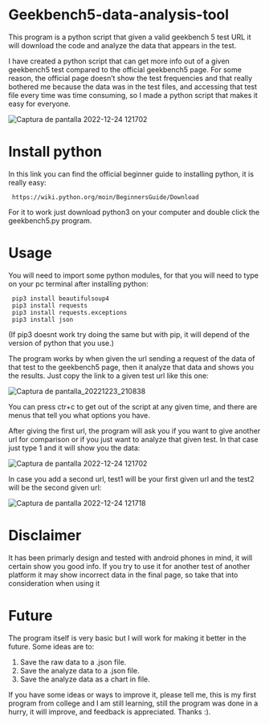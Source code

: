 # Geekbench5-data-analysis-tool
This program is a python script that given a valid geekbench 5 test URL it will download the code and analyze the data that appears in the test.

I have created a python script that can get more info out of a given geekbench5 test compared to the official geekbench5 page. For some reason, the official page doesn’t show the test frequencies and that really bothered me because the data was in the test files, and accessing that test file every time was time consuming, so I made a python script that makes it easy for everyone.

![Captura de pantalla 2022-12-24 121702](https://user-images.githubusercontent.com/121313957/209433446-e25dd0d6-a9ad-44c7-872b-5b5abdb75c49.png)

# Install python
In this link you can find the official beginner guide to installing python, it is really easy:

     https://wiki.python.org/moin/BeginnersGuide/Download

For it to work just download python3 on your computer and double click the geekbench5.py program.

# Usage
You will need to import some python modules, for that you will need to type on your pc terminal after installing python:

     pip3 install beautifulsoup4
     pip3 install requests
     pip3 install requests.exceptions
     pip3 install json

(If pip3 doesnt work try doing the same but with pip, it will depend of the version of python that you use.)


The program works by when given the url sending a request of the data of that test to the geekbench5 page, then it analyze that data and shows you the results.
Just copy the link to a given test url like this one:

![Captura de pantalla_20221223_210838](https://user-images.githubusercontent.com/121313957/209401492-d6a0abc1-4683-4648-8e2e-2fcd02175e95.png)

You can press ctr+c to get out of the script at any given time, and there are menus that tell you what options you have.

After giving the first url, the program will ask you if you want to give another url for comparison or if you just want to analyze that given test. In that case just 
type 1 and it will show you the data:

![Captura de pantalla 2022-12-24 121702](https://user-images.githubusercontent.com/121313957/209433456-9f9e0428-8b1b-4c0e-b49d-7ef29556a122.png)

In case you add a second url, test1 will be your first given url and the test2 will be the second given url:

![Captura de pantalla 2022-12-24 121718](https://user-images.githubusercontent.com/121313957/209433485-e8123bb7-4c56-479f-a605-da4c657b36f6.png)

# Disclaimer

It has been primarly design and tested with android phones in mind, it will certain show you good info. If you try to use it for another test of another platform it may show incorrect data in the final page, so take that into consideration when using it

# Future

The program itself is very basic but I will work for making it better in the future. Some ideas are to:
  1. Save the raw data to a .json file.
  2. Save the analyze data to a .json file.
  3. Save the analyze data as a chart in file.
  
If you have some ideas or ways to improve it, please tell me, this is my first program from college and I am still learning, still the program was done in a hurry, 
it will improve, and feedback is appreciated. Thanks :).
